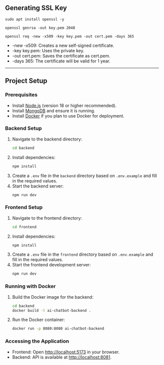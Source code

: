 ## Generating SSL Key

```sudo apt update
sudo apt install openssl -y
```

```
openssl genrsa -out key.pem 2048
```

```
openssl req -new -x509 -key key.pem -out cert.pem -days 365
```

- -new -x509: Creates a new self-signed certificate.
- -key key.pem: Uses the private key.
- -out cert.pem: Saves the certificate as cert.pem.
- -days 365: The certificate will be valid for 1 year.

---

## Project Setup

### Prerequisites
- Install [Node.js](https://nodejs.org/) (version 18 or higher recommended).
- Install [MongoDB](https://www.mongodb.com/try/download/community) and ensure it is running.
- Install [Docker](https://www.docker.com/) if you plan to use Docker for deployment.

### Backend Setup
1. Navigate to the backend directory:
   ```bash
   cd backend
   ```
2. Install dependencies:
   ```bash
   npm install
   ```
3. Create a `.env` file in the `backend` directory based on `.env.example` and fill in the required values.
4. Start the backend server:
   ```bash
   npm run dev
   ```

### Frontend Setup
1. Navigate to the frontend directory:
   ```bash
   cd frontend
   ```
2. Install dependencies:
   ```bash
   npm install
   ```
3. Create a `.env` file in the `frontend` directory based on `.env.example` and fill in the required values.
4. Start the frontend development server:
   ```bash
   npm run dev
   ```

### Running with Docker
1. Build the Docker image for the backend:
   ```bash
   cd backend
   docker build -t ai-chatbot-backend .
   ```
2. Run the Docker container:
   ```bash
   docker run -p 8080:8080 ai-chatbot-backend
   ```

### Accessing the Application
- Frontend: Open [http://localhost:5173](http://localhost:5173) in your browser.
- Backend: API is available at [http://localhost:8081](http://localhost:8081).



